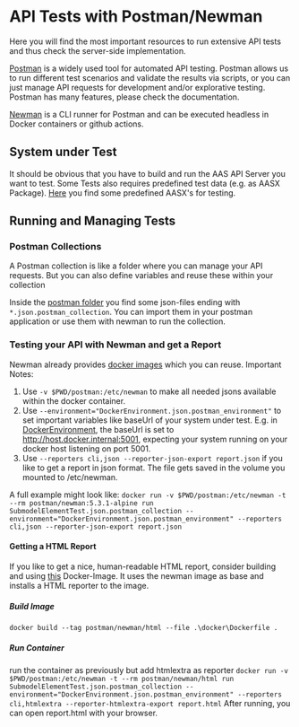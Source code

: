 # API Tests with Postman/Newman

Here you will find the most important resources to run extensive API tests and thus check the server-side implementation.

[Postman](https://www.postman.com/) is a widely used tool for automated API testing. Postman allows us to run different test scenarios and validate the results via scripts, or you can just manage API requests for development and/or explorative testing. Postman has many features, please check the documentation.

[Newman](https://github.com/postmanlabs/newman) is a CLI runner for Postman and can be executed headless in Docker containers or github actions.

## System under Test
It should be obvious that you have to build and run the AAS API Server you want to test. Some Tests also requires predefined test data (e.g. as AASX Package). [Here](data) you find some predefined AASX's for testing. 


## Running and Managing Tests
### Postman Collections
A Postman collection is like a folder where you can manage your API requests. But you can also define variables and reuse these within your collection

Inside the [postman folder](postman) you find some json-files ending with `*.json.postman_collection`. You can import them in your postman application or use them with newman to run the collection.

### Testing your API with Newman and get a Report
Newman already provides [docker images](https://hub.docker.com/r/postman/newman) which you can reuse. Important Notes:
1. Use `-v $PWD/postman:/etc/newman` to make all needed jsons available within the docker container. 
2. Use `--environment="DockerEnvironment.json.postman_environment"` to set important variables like baseUrl of your system under test.
E.g. in [DockerEnvironment](postman/DockerEnvironment.json.postman_environment), the baseUrl is set to http://host.docker.internal:5001, expecting your system running on your docker host listening on port 5001.
3. Use `--reporters cli,json --reporter-json-export report.json` if you like to get a report in json format. The file gets saved in the volume you mounted to /etc/newman.

A full example might look like: `docker run -v $PWD/postman:/etc/newman -t --rm postman/newman:5.3.1-alpine run SubmodelElementTest.json.postman_collection --environment="DockerEnvironment.json.postman_environment" --reporters cli,json --reporter-json-export report.json`

#### Getting a HTML Report
If you like to get a nice, human-readable HTML report, consider building and using [this](docker/Dockerfile) Docker-Image. It uses the newman image as base and installs a HTML reporter to the image.

##### Build Image
`docker build --tag postman/newman/html --file .\docker\Dockerfile .`

##### Run Container
run the container as previously but add htmlextra as reporter
`docker run -v $PWD/postman:/etc/newman -t --rm postman/newman/html run SubmodelElementTest.json.postman_collection --environment="DockerEnvironment.json.postman_environment" --reporters cli,htmlextra --reporter-htmlextra-export report.html`
After running, you can open report.html with your browser.